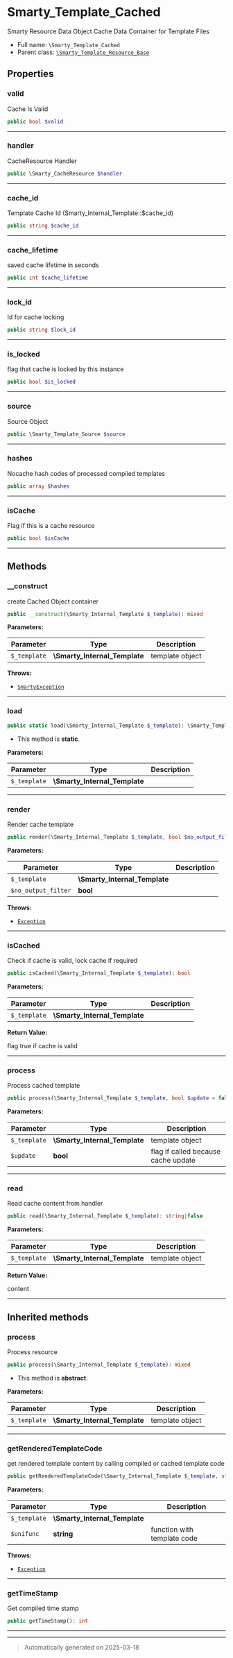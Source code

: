 
# Smarty_Template_Cached

Smarty Resource Data Object
Cache Data Container for Template Files



* Full name: `\Smarty_Template_Cached`
* Parent class: [`\Smarty_Template_Resource_Base`](./Smarty_Template_Resource_Base.md)



## Properties


### valid

Cache Is Valid

```php
public bool $valid
```






***

### handler

CacheResource Handler

```php
public \Smarty_CacheResource $handler
```






***

### cache_id

Template Cache Id (Smarty_Internal_Template::$cache_id)

```php
public string $cache_id
```






***

### cache_lifetime

saved cache lifetime in seconds

```php
public int $cache_lifetime
```






***

### lock_id

Id for cache locking

```php
public string $lock_id
```






***

### is_locked

flag that cache is locked by this instance

```php
public bool $is_locked
```






***

### source

Source Object

```php
public \Smarty_Template_Source $source
```






***

### hashes

Nocache hash codes of processed compiled templates

```php
public array $hashes
```






***

### isCache

Flag if this is a cache resource

```php
public bool $isCache
```






***

## Methods


### __construct

create Cached Object container

```php
public __construct(\Smarty_Internal_Template $_template): mixed
```








**Parameters:**

| Parameter | Type | Description |
|-----------|------|-------------|
| `$_template` | **\Smarty_Internal_Template** | template object |




**Throws:**

- [`SmartyException`](./SmartyException.md)



***

### load



```php
public static load(\Smarty_Internal_Template $_template): \Smarty_Template_Cached
```



* This method is **static**.




**Parameters:**

| Parameter | Type | Description |
|-----------|------|-------------|
| `$_template` | **\Smarty_Internal_Template** |  |





***

### render

Render cache template

```php
public render(\Smarty_Internal_Template $_template, bool $no_output_filter = true): mixed
```








**Parameters:**

| Parameter | Type | Description |
|-----------|------|-------------|
| `$_template` | **\Smarty_Internal_Template** |  |
| `$no_output_filter` | **bool** |  |




**Throws:**

- [`Exception`](./Exception.md)



***

### isCached

Check if cache is valid, lock cache if required

```php
public isCached(\Smarty_Internal_Template $_template): bool
```








**Parameters:**

| Parameter | Type | Description |
|-----------|------|-------------|
| `$_template` | **\Smarty_Internal_Template** |  |


**Return Value:**

flag true if cache is valid




***

### process

Process cached template

```php
public process(\Smarty_Internal_Template $_template, bool $update = false): mixed
```








**Parameters:**

| Parameter | Type | Description |
|-----------|------|-------------|
| `$_template` | **\Smarty_Internal_Template** | template object |
| `$update` | **bool** | flag if called because cache update |





***

### read

Read cache content from handler

```php
public read(\Smarty_Internal_Template $_template): string|false
```








**Parameters:**

| Parameter | Type | Description |
|-----------|------|-------------|
| `$_template` | **\Smarty_Internal_Template** | template object |


**Return Value:**

content




***


## Inherited methods


### process

Process resource

```php
public process(\Smarty_Internal_Template $_template): mixed
```




* This method is **abstract**.



**Parameters:**

| Parameter | Type | Description |
|-----------|------|-------------|
| `$_template` | **\Smarty_Internal_Template** | template object |





***

### getRenderedTemplateCode

get rendered template content by calling compiled or cached template code

```php
public getRenderedTemplateCode(\Smarty_Internal_Template $_template, string $unifunc = null): mixed
```








**Parameters:**

| Parameter | Type | Description |
|-----------|------|-------------|
| `$_template` | **\Smarty_Internal_Template** |  |
| `$unifunc` | **string** | function with template code |




**Throws:**

- [`Exception`](./Exception.md)



***

### getTimeStamp

Get compiled time stamp

```php
public getTimeStamp(): int
```












***


***
> Automatically generated on 2025-03-18
